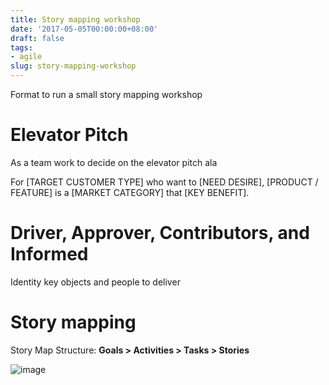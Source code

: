 ```yaml
---
title: Story mapping workshop
date: '2017-05-05T00:00:00+08:00'
draft: false
tags:
- agile
slug: story-mapping-workshop
---
```


Format to run a small story mapping workshop

# Elevator Pitch

As a team work to decide on the elevator pitch ala

For [TARGET CUSTOMER TYPE] who want to [NEED  DESIRE], [PRODUCT / FEATURE\] is a [MARKET CATEGORY] that [KEY BENEFIT].

# Driver, Approver, Contributors, and Informed

Identity key objects and people to deliver

# Story mapping

Story Map Structure: **Goals > Activities > Tasks > Stories**

![image](https://user-images.githubusercontent.com/662868/120944692-73e75a00-c768-11eb-8121-3e9ddd34e8f4.png)
